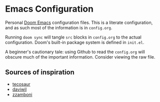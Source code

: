 # Emacs Configuration

Personal [Doom Emacs](https://github.com/hlissner/doom-emacs) configuration
files. This is a literate configuration, and as such most of the information is 
in `config.org`.

Running `doom sync` will tangle `src` blocks in `config.org` to the actual
configuration. Doom's built-in package system is defined in `init.el`.

A beginner's cautionary tale: using Github to read the `config.org` will obscure
much of the important information. Consider viewing the raw file.

## Sources of inspiration

- [tecosaur](https://github.com/tecosaur/emacs-config)
- [daviwil](https://github.com/daviwil/dotfiles/blob/master/Emacs.org)
- [zzamboni](https://zzamboni.org/post/my-doom-emacs-configuration-with-commentary/)
